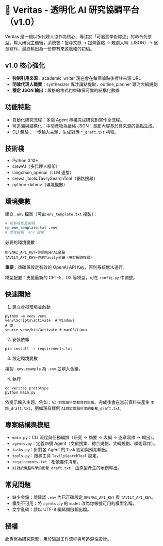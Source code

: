 # 🔬 Veritas - 透明化 AI 研究協調平台（v1.0）

Veritas 是一個以多代理人協作為核心、專注於「可追溯學術綜述」的命令列原型。輸入研究主題後，系統會：搜尋文獻 → 提煉論點 → 規劃大綱（JSON）→ 逐章寫作，最終輸出為一份帶有來源脈絡的初稿。

## v1.0 核心強化

- **強制引用來源**：academic_writer 現在會在每個論點後標註來源 URL
- **明確代理人職責**：synthesizer 專注論點提取，outline_planner 專注大綱規劃
- **穩定 JSON 輸出**：嚴格的格式約束確保可靠的結構化數據

## 功能特點

- 自動化研究流程：多個 Agent 串接完成研究到寫作全流程。
- 可追溯與結構化：中間產物為嚴格 JSON；章節內容基於具來源的論點生成。
- CLI 體驗：一步輸入主題，生成對應 `*_draft.txt` 初稿。

## 技術棧

- Python 3.10+
- crewAI（多代理人框架）
- langchain_openai（LLM 連接）
- crewai_tools.TavilySearchTool（網路搜尋）
- python-dotenv（環境變數）

## 環境變數

建立 `.env` 檔案（可由 `env_template.txt` 複製）：

```bash
# 複製模板並編輯
cp env_template.txt .env
# 然後編輯 .env 檔案
```

必要的環境變數：
```
OPENAI_API_KEY=你的OpenAI金鑰
TAVILY_API_KEY=你的Tavily金鑰（用於網路搜尋）
```

**重要**：請確保設定有效的 OpenAI API Key，否則系統無法運行。

模型配置：支援最新的 GPT-5、O3 等模型，可在 `config.py` 中調整。

## 快速開始

1) 建立虛擬環境並啟動

```
python -m venv venv
venv\Scripts\activate  # Windows
# 或
source venv/bin/activate # macOS/Linux
```

2) 安裝依賴

```
pip install -r requirements.txt
```

3) 設定環境變數

複製 `.env.example` 為 `.env` 並填入金鑰。

4) 執行

```
cd veritas_prototype
python main.py
```

依提示輸入主題，例如：`AI 對電腦科學教育的影響`。完成後會在當前資料夾產生 `主題_draft.txt`，例如現有樣例 `AI對於電腦科學的衝擊_draft.txt`。

## 專案結構與模組

- `main.py`：CLI 流程與任務編排（研究 → 摘要 → 大綱 → 逐章寫作 → 輸出）。
- `agents.py`：定義四個 Agent（文獻搜集、綜合規劃、大綱規劃、學術寫作）。
- `tasks.py`：針對各 Agent 的 `Task` 說明與預期輸出。
- `tools.py`：搜尋工具 `TavilySearchTool` 設定。
- `requirements.txt`：相依套件清單。
- `AI對於電腦科學的衝擊_draft.txt`：由原型產生的示例輸出。

## 常見問題

- 缺少金鑰：請確認 `.env` 內已正確設定 `OPENAI_API_KEY` 與 `TAVILY_API_KEY`。
- 模型不可用：將 `agents.py` 的 `model` 改為你帳號可用的模型名稱。
- 文字亂碼：請以 UTF-8 編碼開啟輸出檔。

## 授權

此專案為研究原型，用於驗證工作流程與可追溯性設計。
